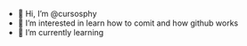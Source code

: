 - 👋 Hi, I’m @cursosphy
- 👀 I’m interested in learn how to comit and how github works
- 🌱 I’m currently learning 


<!---
--->
